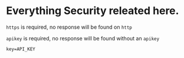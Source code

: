 # Everything Security releated here.

`https` is required, no response will be found on `http`

`apikey` is required, no response will be found without an `apikey`

`key=API_KEY`

